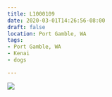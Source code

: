```yaml
---
title: L1000109
date: 2020-03-01T14:26:56-08:00
draft: false
location: Port Gamble, WA
tags:
- Port Gamble, WA
- Kenai
- dogs

---
```

![](https://d17enza3bfujl8.cloudfront.net/L1000109.jpg)
